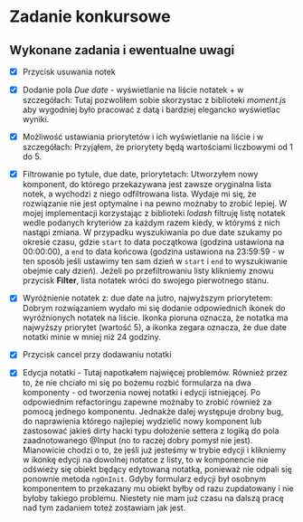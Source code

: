 # Zadanie konkursowe

## Wykonane zadania i ewentualne uwagi

- [x] Przycisk usuwania notek
- [x] Dodanie pola _Due date_ - wyświetlanie na liście notatek + w szczegółach: Tutaj pozwoliłem sobie skorzystac z biblioteki _moment.js_ aby wygodniej było pracować z datą i bardziej elegancko wyświetlac wyniki.

- [x] Możliwość ustawiania priorytetów i ich wyświetlanie na liście i w szczegółach: Przyjąłem, że priorytety będą wartościami liczbowymi od 1 do 5.

- [x] Filtrowanie po tytule, due date, priorytetach: Utworzyłem nowy komponent, do którego przekazywana jest zawsze oryginalna lista notek, a wychodzi z niego odfiltrowana lista. Wydaje mi się, że rozwiązanie nie jest optymalne i na pewno możnaby to zrobić lepiej. W mojej implementacji korzystając z biblioteki _lodash_ filtruję listę notatek wedle podanych kryteriów za każdym razem kiedy, w którymś z nich nastąpi zmiana. W przypadku wyszukiwania po due date szukamy po okresie czasu, gdzie `start` to data początkowa (godzina ustawiona na 00:00:00), a `end` to data końcowa (godzina ustawiona na 23:59:59 - w ten sposób jeśli ustawimy ten sam dzień w `start` i `end` to wyszukiwanie obejmie cały dzień). Jeżeli po przefiltrowaniu listy klikniemy znowu przycisk **Filter**, lista notatek wróci do swojego pierwotnego stanu.

- [x] Wyróżnienie notatek z: due date na jutro, najwyższym priorytetem: Dobrym rozwiązaniem wydało mi się dodanie odpowiednich ikonek do wyróżnionych notatek na liście. Ikonka pioruna oznacza, że notatka ma najwyższy priorytet (wartość 5), a ikonka zegara oznacza, że due date notatki minie w mniej niż 24 godziny.

- [x] Przycisk cancel przy dodawaniu notatki

- [x] Edycja notatki - Tutaj napotkałem najwięcej problemów. Również przez to, że nie chciało mi się po bożemu rozbić formularza na dwa komponenty - od tworzenia nowej notatki i edycji istniejącej. Po odpowiednim refactoringu zapewne możnaby to zrobić również za pomocą jednego komponentu. Jednakże dalej występuje drobny bug, do naprawienia którego najlepiej wydzielić nowy komponent lub zastosować jakieś dirty hacki typu dołożenie settera z logiką do pola zaadnotowanego @Input (no to raczej dobry pomysł nie jest). Mianowicie chodzi o to, że jeśli już jesteśmy w trybie edycji i klikniemy w ikonkę edycji na dowolnej notatce z listy, to w komponencie nie odświeży się obiekt będący edytowaną notatką, ponieważ nie odpali się ponownie metoda `ngOnInit`. Gdyby formularz edycji był osobnym komponentem to przekazany mu obiekt byłby od razu zupdatowany i nie byłoby takiego problemu. Niestety nie mam już czasu na dalszą pracę nad tym zadaniem toteż zostawiam jak jest.
